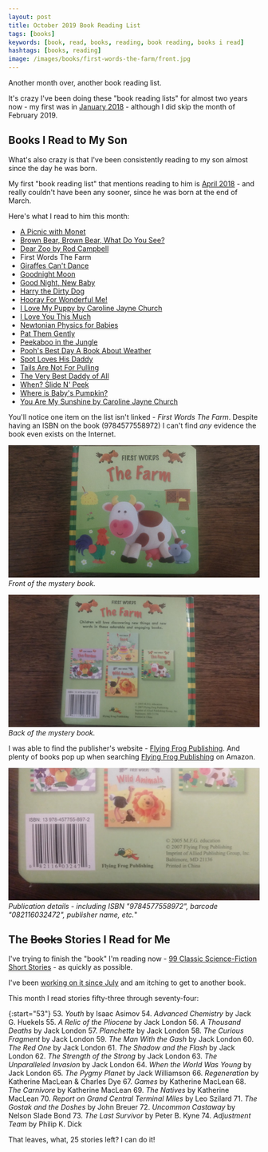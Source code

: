 ```yaml
---
layout: post
title: October 2019 Book Reading List
tags: [books]
keywords: [book, read, books, reading, book reading, books i read]
hashtags: [books, reading]
image: /images/books/first-words-the-farm/front.jpg
---
```


Another month over, another book reading list.

It's crazy I've been doing these "book reading lists" for almost two years now - my first was in [January 2018](https://www.joehxblog.com/january-2018-book-reading-list/) - although I did skip the month of February 2019.

## Books I Read to My Son

What's also crazy is that I've been consistently reading to my son almost since the day he was born.

My first "book reading list" that mentions reading to him is [April 2018](https://www.joehxblog.com/april-2018-book-reading-list/) - and really couldn't have been any sooner, since he was born at the end of March.

Here's what I read to him this month:

* [A Picnic with Monet](https://affiliates.abebooks.com/c/2462910/77416/2029?u=https://www.abebooks.com/products/isbn/9780811840460/22797475605)
* [Brown Bear, Brown Bear, What Do You See?](https://affiliates.abebooks.com/c/2462910/77416/2029?u=https://www.abebooks.com/products/isbn/9780805047905/30449175727)
* [Dear Zoo by Rod Campbell](https://affiliates.abebooks.com/c/2462910/77416/2029?u=https://www.abebooks.com/products/isbn/9780140504460/30342770212)
* First Words The Farm
* [Giraffes Can't Dance](https://affiliates.abebooks.com/c/2462910/77416/2029?u=https://www.abebooks.com/products/isbn/9780439287197/22590290202)
* [Goodnight Moon](https://affiliates.abebooks.com/c/2462910/77416/2029?u=https://www.abebooks.com/products/isbn/9780694003617/22680933528)
* [Good Night, New Baby](https://affiliates.abebooks.com/c/2462910/77416/2029?u=https://www.abebooks.com/products/isbn/9781602191884/30461426321)
* [Harry the Dirty Dog](https://affiliates.abebooks.com/c/2462910/77416/2029?u=https://www.abebooks.com/products/isbn/9780060842444/30318576098)
* [Hooray For Wonderful Me!](https://affiliates.abebooks.com/c/2462910/77416/2029?u=https://www.abebooks.com/servlet/BookDetailsPL?bi=30408124302)
* [I Love My Puppy by Caroline Jayne Church](https://affiliates.abebooks.com/c/2462910/77416/2029?u=https://www.abebooks.com/products/isbn/9780545835947/30232218640)
* [I Love You This Much](https://affiliates.abebooks.com/c/2462910/77416/2029?u=https://www.abebooks.com/products/isbn/9780310709619/22823417234)
* [Newtonian Physics for Babies](https://affiliates.abebooks.com/c/2462910/77416/2029?u=https://www.abebooks.com/products/isbn/9781492656203/30369022981)
* [Pat Them Gently](https://affiliates.abebooks.com/c/2462910/77416/2029?u=https://www.abebooks.com/products/isbn/9781581174625/30437603088)
* [Peekaboo in the Jungle](https://affiliates.abebooks.com/c/2462910/77416/2029?u=https://www.abebooks.com/products/isbn/9780760760772/30350745445)
* [Pooh's Best Day A Book About Weather](https://affiliates.abebooks.com/c/2462910/77416/2029?u=https://www.abebooks.com/products/isbn/9789999030168/22925034702)
* [Spot Loves His Daddy](https://affiliates.abebooks.com/c/2462910/77416/2029?u=https://www.abebooks.com/products/isbn/9780399243516/30277992672)
* [Tails Are Not For Pulling](https://affiliates.abebooks.com/c/2462910/77416/2029?u=https://www.abebooks.com/products/isbn/9781575421803/22550815426)
* [The Very Best Daddy of All](https://affiliates.abebooks.com/c/2462910/77416/2029?u=https://www.abebooks.com/products/isbn/9780689841781/30339258990)
* [When? Slide N' Peek](https://affiliates.abebooks.com/c/2462910/77416/2029?u=https://www.abebooks.com/products/isbn/9781934650721/30331161552)
* [Where is Baby's Pumpkin?](https://affiliates.abebooks.com/c/2462910/77416/2029?u=https://www.abebooks.com/products/isbn/9781416909705/22742985323)
* [You Are My Sunshine by Caroline Jayne Church](https://affiliates.abebooks.com/c/2462910/77416/2029?u=https://www.abebooks.com/products/isbn/9780545075527/30332237361)

You'll notice one item on the list isn't linked - *First Words The Farm*. Despite having an ISBN on the book (9784577558972) I can't find *any* evidence the book even exists on the Internet.

![Front of First Words The Farm](/images/books/first-words-the-farm/front.jpg)
*Front of the mystery book.*

![Back of First Words The Farm](/images/books/first-words-the-farm/back.jpg)
*Back of the mystery book.*

I was able to find the publisher's website - [Flying Frog Publishing](https://www.flyingfrogpub.com/). And plenty of books pop up when searching [Flying Frog Publishing](https://www.amazon.com/Flying-Frog-Publishing-Books/s?k=Flying+Frog+Publishing&rh=n%3A283155&tag=hendrixjoseph-20) on Amazon.

![Publication details.](/images/books/first-words-the-farm/detail.jpg)
*Publication details - including ISBN "9784577558972", barcode "082116032472", publisher name, etc.*"

## The ~~Books~~ Stories I Read for Me

I've trying to finish the "book" I'm reading now - [99 Classic Science-Fiction Short Stories](https://www.amazon.com/gp/product/B07RKSDTFP/?tag=hendrixjoseph-20) - as quickly as possible.

I've been [working on it since July](https://www.joehxblog.com/july-2019-book-reading-list/) and am itching to get to another book.

This month I read stories fifty-three through seventy-four:

{:start="53"}
53. *Youth* by Isaac Asimov
54. *Advanced Chemistry* by Jack G. Huekels
55. *A Relic of the Pliocene* by Jack London
56. *A Thousand Deaths* by Jack London
57. *Planchette* by Jack London
58. *The Curious Fragment* by Jack London
59. *The Man With the Gash* by Jack London
60. *The Red One* by Jack London
61. *The Shadow and the Flash* by Jack London
62. *The Strength of the Strong* by Jack London
63. *The Unparalleled Invasion* by Jack London
64. *When the World Was Young* by Jack London
65. *The Pygmy Planet* by Jack Williamson
66. *Regeneration* by Katherine MacLean &amp; Charles Dye
67. *Games* by Katherine MacLean
68. *The Carnivore* by Katherine MacLean
69. *The Natives* by Katherine MacLean
70. *Report on Grand Central Terminal Miles* by Leo Szilard
71. *The Gostak and the Doshes* by John Breuer
72. *Uncommon Castaway* by Nelson Slade Bond
73. *The Last Survivor* by Peter B. Kyne
74. *Adjustment Team* by Philip K. Dick

That leaves, what, 25 stories left? I can do it!
